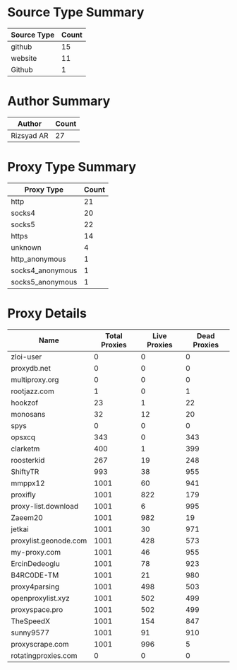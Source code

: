 # Source Type Summary

| Source Type | Count |
|-------------|-------|
| github | 15 |
| website | 11 |
| Github | 1 |


# Author Summary

| Author | Count |
|--------|-------|
| Rizsyad AR | 27 |


# Proxy Type Summary

| Proxy Type | Count |
|------------|-------|
| http | 21 |
| socks4 | 20 |
| socks5 | 22 |
| https | 14 |
| unknown | 4 |
| http_anonymous | 1 |
| socks4_anonymous | 1 |
| socks5_anonymous | 1 |


# Proxy Details

| Name | Total Proxies | Live Proxies | Dead Proxies |
|------|---------------|--------------|---------------|
| zloi-user | 0 | 0 | 0 |
| proxydb.net | 0 | 0 | 0 |
| multiproxy.org | 0 | 0 | 0 |
| rootjazz.com | 1 | 0 | 1 |
| hookzof | 23 | 1 | 22 |
| monosans | 32 | 12 | 20 |
| spys | 0 | 0 | 0 |
| opsxcq | 343 | 0 | 343 |
| clarketm | 400 | 1 | 399 |
| roosterkid | 267 | 19 | 248 |
| ShiftyTR | 993 | 38 | 955 |
| mmppx12 | 1001 | 60 | 941 |
| proxifly | 1001 | 822 | 179 |
| proxy-list.download | 1001 | 6 | 995 |
| Zaeem20 | 1001 | 982 | 19 |
| jetkai | 1001 | 30 | 971 |
| proxylist.geonode.com | 1001 | 428 | 573 |
| my-proxy.com | 1001 | 46 | 955 |
| ErcinDedeoglu | 1001 | 78 | 923 |
| B4RC0DE-TM | 1001 | 21 | 980 |
| proxy4parsing | 1001 | 498 | 503 |
| openproxylist.xyz | 1001 | 502 | 499 |
| proxyspace.pro | 1001 | 502 | 499 |
| TheSpeedX | 1001 | 154 | 847 |
| sunny9577 | 1001 | 91 | 910 |
| proxyscrape.com | 1001 | 996 | 5 |
| rotatingproxies.com | 0 | 0 | 0 |
